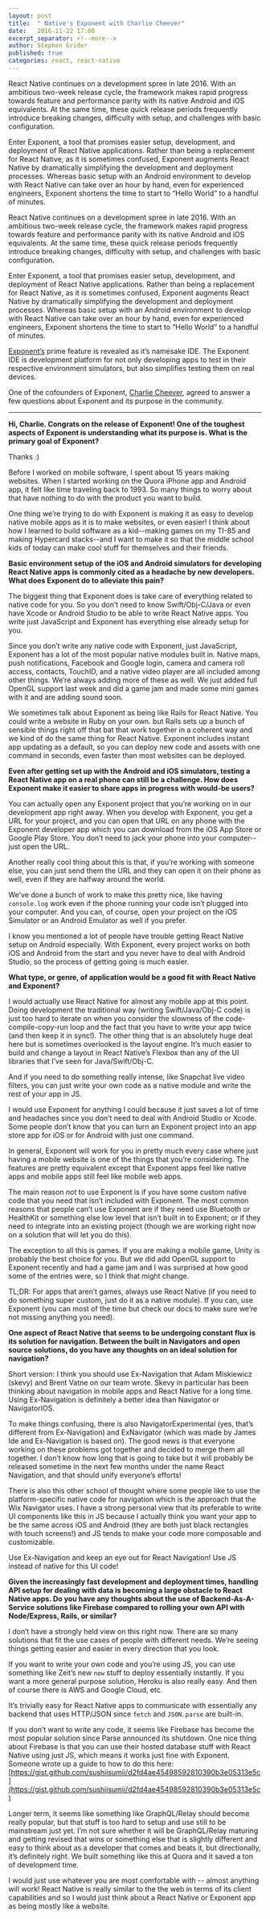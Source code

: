 ```yaml
---
layout: post
title:  " Native's Exponent with Charlie Cheever"
date:   2016-11-22 17:00
excerpt_separator: <!--more-->
author: Stephen Grider
published: true
categories: react, react-native
---
```


React Native continues on a development spree in late 2016.  With an ambitious two-week release cycle, the framework makes rapid progress towards feature and performance parity with its native Android and iOS equivalents.  At the same time, these quick release periods frequently introduce breaking changes, difficulty with setup, and challenges with basic configuration.


Enter Exponent, a tool that promises easier setup, development, and deployment of React Native applications.  Rather than being a replacement for React Native, as it is sometimes confused, Exponent augments React Native by dramatically simplifying the development and deployment processes.  Whereas basic setup with an Android environment to develop with React Native can take over an hour by hand, even for experienced engineers, Exponent shortens the time to start to “Hello World” to a handful of minutes.  

<!--more-->

React Native continues on a development spree in late 2016.  With an ambitious two-week release cycle, the framework makes rapid progress towards feature and performance parity with its native Android and iOS equivalents.  At the same time, these quick release periods frequently introduce breaking changes, difficulty with setup, and challenges with basic configuration.

Enter Exponent, a tool that promises easier setup, development, and deployment of React Native applications.  Rather than being a replacement for React Native, as it is sometimes confused, Exponent augments React Native by dramatically simplifying the development and deployment processes.  Whereas basic setup with an Android environment to develop with React Native can take over an hour by hand, even for experienced engineers, Exponent shortens the time to start to “Hello World” to a handful of minutes.

[Exponent’s](https://getexponent.com/) prime feature is revealed as it’s namesake IDE.  The Exponent IDE is development platform for not only developing apps to test in their respective environment simulators, but also simplifies testing them on real devices.


One of the cofounders of Exponent, [Charlie Cheever](https://twitter.com/ccheever), agreed to answer a few questions about Exponent and its purpose in the community.

---

**Hi, Charlie.  Congrats on the release of Exponent!  One of the toughest aspects of Exponent is understanding what its purpose is.  What is the primary goal of Exponent?**


Thanks :)


Before I worked on mobile software, I spent about 15 years making websites. When I started working on the Quora iPhone app and Android app, it felt like time traveling back to 1993. So many things to worry about that have nothing to do with the product you want to build.


One thing we’re trying to do with Exponent is making it as easy to develop native mobile apps as it is to make websites, or even easier! I think about how I learned to build software as a kid--making games on my TI-85 and making Hypercard stacks--and I want to make it so that the middle school kids of today can make cool stuff for themselves and their friends.

**Basic environment setup of the iOS and Android simulators for developing React Native apps is commonly cited as a headache by new developers.  What does Exponent do to alleviate this pain?**


The biggest thing that Exponent does is take care of everything related to native code for you. So you don’t need to know Swift/Obj-C/Java or even have Xcode or Android Studio to be able to write React Native apps. You write just JavaScript and Exponent has everything else already setup for you.


Since you don’t write any native code with Exponent, just JavaScript, Exponent has a lot of the most popular native modules built in. Native maps, push notifications, Facebook and Google login, camera and camera roll access, contacts, TouchID, and a native video player are all included among other things. We’re always adding more of these as well. We just added full OpenGL support last week and did a game jam and made some mini games with it and are adding sound soon.


We sometimes talk about Exponent as being like Rails for React Native. You could write a website in Ruby on your own. but Rails sets up a bunch of sensible things right off that bat that work together in a coherent way and we kind of do the same thing for React Native. Exponent includes instant app updating as a default, so you can deploy new code and assets with one command in seconds, even faster than most websites can be deployed.


**Even after getting set up with the Android and iOS simulators, testing a React Native app on a real phone can still be a challenge.  How does Exponent make it easier to share apps in progress with would-be users?**


You can actually open any Exponent project that you’re working on in our development app right away. When you develop with Exponent, you get a URL for your project, and you can open that URL on any phone with the Exponent developer app which you can download from the iOS App Store or Google Play Store. You don’t need to jack your phone into your computer--just open the URL.


Another really cool thing about this is that, if you’re working with someone else, you can just send them the URL and they can open it on their phone as well, even if they are halfway around the world.


We’ve done a bunch of work to make this pretty nice, like having `console.log` work even if the phone running your code isn’t plugged into your computer. And you can, of course, open your project on the iOS Simulator or an Android Emulator as well if you prefer.


I know you mentioned a lot of people have trouble getting React Native setup on Android especially. With Exponent, every project works on both iOS and Android from the start and you never have to deal with Android Studio, so the process of getting going is much easier.


**What type, or genre, of application would be a good fit with React Native and Exponent?**


I would actually use React Native for almost any mobile app at this point. Doing development the traditional way (writing Swift/Java/Obj-C code) is just too hard to iterate on when you consider the slowness of the code-compile-copy-run loop and the fact that you have to write your app twice (and then keep it in sync!). The other thing that is an absolutely huge deal here but is sometimes overlooked is the layout engine. It’s much easier to build and change a layout in React Native’s Flexbox than any of the UI libraries that I’ve seen for Java/Swift/Obj-C.


And if you need to do something really intense, like Snapchat live video filters, you can just write your own code as a native module and write the rest of your app in JS.


I would use Exponent for anything I could because it just saves a lot of time and headaches since you don’t need to deal with Android Studio or Xcode. Some people don’t know that you can turn an Exponent project into an app store app for iOS or for Android with just one command.


In general, Exponent will work for you in pretty much every case where just having a mobile website is one of the things that you’re considering. The features are pretty equivalent except that Exponent apps feel like native apps and mobile apps still feel like mobile web apps.


The main reason *not* to use Exponent is if you have some custom native code that you need that isn’t included with Exponent. The most common reasons that people can’t use Exponent are if they need use Bluetooth or HealthKit or something else low level that isn’t built in to Exponent; or if they need to integrate into an existing project (though we are working right now on a solution that will let you do this).


The exception to all this is games. If you are making a mobile game, Unity is probably the best choice for you. But we did add OpenGL support to Exponent recently and had a game jam and I was surprised at how good some of the entries were, so I think that might change.


TL;DR: For apps that aren’t games, always use React Native (if you need to do something super custom, just do it as a native module). If you can, use Exponent (you can most of the time but check our docs to make sure we’re not missing anything you need).



**One aspect of React Native that seems to be undergoing constant flux is its solution for navigation.  Between the built in Navigators and open source solutions, do you have any thoughts on an ideal solution for navigation?**


Short version: I think you should use Ex-Navigation that Adam Miskiewicz (skevy) and Brent Vatne on our team wrote. Skevy in particular has been thinking about navigation in mobile apps and React Native for a long time. Using Ex-Navigation is definitely a better idea than Navigator or NavigatorIOS.


To make things confusing, there is also NavigatorExperimental (yes, that’s different from Ex-Navigation) and ExNavigator (which was made by James Ide and Ex-Navigation is based on). The good news is that everyone working on these problems got together and decided to merge them all together. I don’t know how long that is going to take but it will probably be released sometime in the next few months under the name React Navigation, and that should unify everyone’s efforts!


There is also this other school of thought where some people like to use the platform-specific native code for navigation which is the approach that the Wix Navigator uses. I have a strong personal view that its preferable to write UI components like this in JS because I actually think you want your app to be the same across iOS and Android (they are both just black rectangles with touch screens!) and JS tends to make your code more composable and customizable.


Use Ex-Navigation and keep an eye out for React Navigation! Use JS instead of native for this UI code!


**Given the increasingly fast development and deployment times, handling API setup for dealing with data is becoming a large obstacle to React Native apps.  Do you have any thoughts about the use of Backend-As-A-Service solutions like Firebase compared to rolling your own API with Node/Express, Rails, or similar?**


I don’t have a strongly held view on this right now. There are so many solutions that fit the use cases of people with different needs. We’re seeing things getting easier and easier in every direction that you look.


If you want to write your own code and you’re using JS, you can use something like Zeit’s new `now` stuff to deploy essentially instantly. If you want a more general purpose solution, Heroku is also really easy. And then of course there is AWS and Google Cloud, etc.


It’s trivially easy for React Native apps to communicate with essentially any backend that uses HTTP/JSON since `fetch` and `JSON.parse` are built-in.


If you don’t want to write any code, it seems like Firebase has become the most popular solution since Parse announced its shutdown. One nice thing about Firebase is that you can use their hosted database stuff with React Native using just JS, which means it works just fine with Exponent. Someone wrote up a guide to how to do this here: [https://gist.github.com/sushiisumii/d2fd4ae45498592810390b3e05313e5c](https://gist.github.com/sushiisumii/d2fd4ae45498592810390b3e05313e5c)


Longer term, it seems like something like GraphQL/Relay should become really popular, but that stuff is too hard to setup and use still to be mainstream just yet. I’m not sure whether it will be GraphQL/Relay maturing and getting revised that wins or something else that is slightly different and easy to think about as a developer that comes and beats it, but directionally, it’s definitely right. We built something like this at Quora and it saved a ton of development time.


I would just use whatever you are most comfortable with -- almost anything will work! React Native is really similar to the the web in terms of its client capabilities and so I would just think about a React Native or Exponent app as being mostly like a website.
